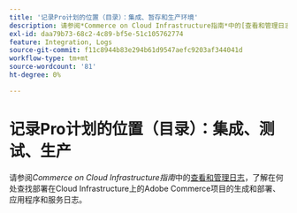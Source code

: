 ```yaml
---
title: '记录Pro计划的位置（目录）：集成、暂存和生产环境'
description: 请参阅*Commerce on Cloud Infrastructure指南*中的[查看和管理日志](https://experienceleague.adobe.com/docs/commerce-cloud-service/user-guide/develop/test/log-locations.html)，了解在何处查找项目的生成和部署、应用程序和服务日志。
exl-id: daa79b73-68c2-4c89-bf5e-51c105762774
feature: Integration, Logs
source-git-commit: f11c8944b83e294b61d9547aefc9203af344041d
workflow-type: tm+mt
source-wordcount: '81'
ht-degree: 0%

---
```


# 记录Pro计划的位置（目录）：集成、测试、生产

请参阅&#x200B;*Commerce on Cloud Infrastructure指南*&#x200B;中的[查看和管理日志](https://experienceleague.adobe.com/docs/commerce-cloud-service/user-guide/develop/test/log-locations.html)，了解在何处查找部署在Cloud Infrastructure上的Adobe Commerce项目的生成和部署、应用程序和服务日志。
